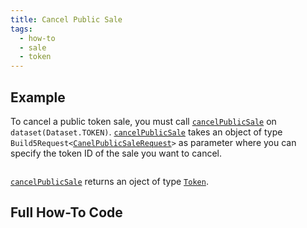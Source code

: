 ```yaml
---
title: Cancel Public Sale
tags:
  - how-to
  - sale
  - token
---
```


## Example

To cancel a public token sale, you must call [`cancelPublicSale`](../../../reference-api/classes/TokenDataset.md#cancelpublicsale) on `dataset(Dataset.TOKEN)`. [`cancelPublicSale`](../../../reference-api/classes/TokenDataset.md#cancelpublicsale) takes an object of type `Build5Request<`[`CanelPublicSaleRequest`](../../../reference-api/interfaces/CanelPublicSaleRequest.md)`>` as parameter where you can specify the token ID of the sale you want to cancel.

```tsx file=../../../../../packages/sdk/examples/token/https/cancelSale.ts#L17-L30
```

[`cancelPublicSale`](../../../reference-api/classes/TokenDataset.md#cancelpublicsale) returns an oject of type [`Token`](../../../reference-api/interfaces/Token.md).

## Full How-To Code

```tsx file=../../../../../packages/sdk/examples/token/https/cancelSale.ts
```
